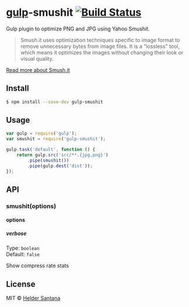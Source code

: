 # [gulp](http://gulpjs.com)-smushit [![Build Status](https://travis-ci.org/heldr/gulp-smushit.svg?branch=master)](https://travis-ci.org/heldr/gulp-smushit)

Gulp plugin to optimize PNG and JPG using Yahoo Smushit.

> Smush.it uses optimization techniques specific to image format to remove unnecessary bytes from image files. It is a "lossless" tool, which means it optimizes the images without changing their look or visual quality.

[Read more about Smush.it](http://www.smushit.com/ysmush.it/)


## Install

```sh
$ npm install --save-dev gulp-smushit
```


## Usage

```js
var gulp = require('gulp');
var smushit = require('gulp-smushit');

gulp.task('default', function () {
	return gulp.src('src/**.{jpg,png}')
		.pipe(smushit())
		.pipe(gulp.dest('dist'));
});
```

## API

### smushit(options)

#### options

##### verbose

Type: `boolean`  
Default: `false`

Show compress rate stats

## License

MIT © [Helder Santana](https://github.com/heldr)
